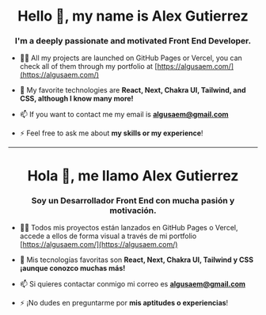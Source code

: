 <h1 align="center">Hello 👋, my name is Alex Gutierrez</h1>
<h3 align="center">I'm a deeply passionate and motivated Front End Developer.</h3>

- 👨‍💻 All my projects are launched on GitHub Pages or Vercel, you can check all of them through my portfolio at [https://algusaem.com/](https://algusaem.com/)

- 💬 My favorite technologies are **React, Next, Chakra UI, Tailwind, and CSS, although I know many more!**

- 📫 If you want to contact me my email is **algusaem@gmail.com**

- ⚡ Feel free to ask me about **my skills or my experience**!

<p align="left">
</p>

<hr/>

<h1 align="center">Hola 👋, me llamo Alex Gutierrez</h1>
<h3 align="center">Soy un Desarrollador Front End con mucha pasión y motivación.</h3>

- 👨‍💻 Todos mis proyectos están lanzados en GitHub Pages o Vercel, accede a ellos de forma visual a través de mi portfolio [https://algusaem.com/](https://algusaem.com/)

- 💬 Mis tecnologías favoritas son **React, Next, Chakra UI, Tailwind y CSS ¡aunque conozco muchas más!**

- 📫 Si quieres contactar conmigo mi correo es **algusaem@gmail.com**

- ⚡ ¡No dudes en preguntarme por **mis aptitudes o experiencias**!

<p align="left">
</p>
